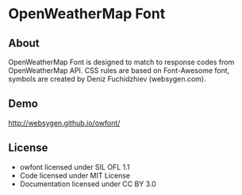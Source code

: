 # OpenWeatherMap Font

## About
OpenWeatherMap Font is designed to match to response codes from OpenWeatherMap API. CSS rules are based on Font-Awesome font, symbols are created by Deniz Fuchidzhiev (websygen.com).

## Demo
http://websygen.github.io/owfont/

## License
* owfont licensed under SIL OFL 1.1
* Code licensed under MIT License
* Documentation licensed under CC BY 3.0

